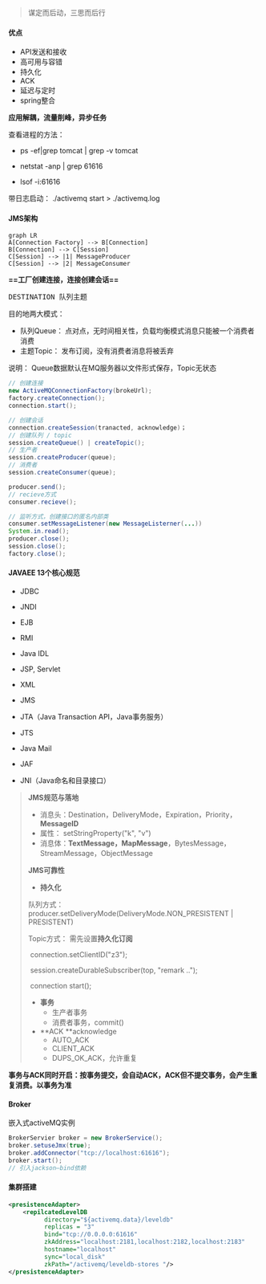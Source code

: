 > 谋定而后动，三思而后行

#### 优点

+ API发送和接收
+ 高可用与容错
+ 持久化
+ ACK
+ 延迟与定时
+ spring整合

**应用解耦，流量削峰，异步任务**

查看进程的方法：

+ ps -ef|grep tomcat | grep -v tomcat

+ netstat -anp | grep 61616

+ lsof -i:61616

带日志启动： ./activemq start > ./activemq.log



#### JMS架构

``` mermaid
graph LR
A[Connection Factory] --> B[Connection]
B[Connection] --> C[Session]
C[Session] --> |1| MessageProducer
C[Session] --> |2| MessageConsumer
```

**==工厂创建连接，连接创建会话==**

<kbd>DESTINATION <kbd>队列</kbd><kbd>主题</kbd></kbd>

目的地两大模式：

+ 队列Queue： 点对点，无时间相关性，负载均衡模式消息只能被一个消费者消费
+ 主题Topic： 发布订阅，没有消费者消息将被丢弃

说明： Queue数据默认在MQ服务器以文件形式保存，Topic无状态

``` java
// 创建连接
new ActiveMQConnectionFactory(brokeUrl);
factory.createConnection();
connection.start();

// 创建会话
connection.createSession(tranacted, acknowledge)；
// 创建队列 / topic
session.createQueue() | createTopic();
// 生产者
session.createProducer(queue);
// 消费者
session.createConsumer(queue);

producer.send();
// recieve方式
consumer.recieve();

// 监听方式，创建接口的匿名内部类
consumer.setMessageListener(new MessageListerner(...))
System.in.read();
producer.close();
session.close();
factory.close();
```



#### JAVAEE 13个核心规范

+ JDBC
+ JNDI
+ EJB
+ RMI
+ Java IDL
+ JSP, Servlet
+ XML
+ JMS
+ JTA（Java Transaction API，Java事务服务）
+ JTS
+ Java Mail
+ JAF

+ JNI（Java命名和目录接口）

> **JMS规范与落地**
>
> + 消息头：Destination，DeliveryMode，Expiration，Priority，**MessageID**
> + 属性： setStringProperty("k", "v")
> + 消息体：**TextMessage，MapMessage**，BytesMessage，StreamMessage，ObjectMessage
>
> **JMS可靠性**
>
> - **持久化**
>
> 队列方式：producer.setDeliveryMode(DeliveryMode.NON_PRESISTENT | PRESISTENT)
>
> Topic方式： 需先设置**持久化订阅**
>
> ​	connection.setClientID("z3");
>
> ​	session.createDurableSubscriber(top, "remark ..");
>
> ​	connection start();
>
> + **事务**
>     + 生产者事务
>     + 消费者事务，commit()
> + **ACK **acknowledge
>     + AUTO_ACK
>     + CLIENT_ACK
>     + DUPS_OK_ACK，允许重复



**事务与ACK同时开启：按事务提交，会自动ACK，ACK但不提交事务，会产生重复消费。以事务为准**



#### Broker

嵌入式activeMQ实例

``` java
BrokerServier broker = new BrokerService();
broker.setuseJmx(true);
broker.addConnector("tcp://localhost:61616");
broker.start();
// 引入jackson—bind依赖
```



#### 集群搭建

``` xml
<presistenceAdapter>
	<repilcatedLevelDB
          directory="${activemq.data}/leveldb"
          replicas = "3"
          bind="tcp://0.0.0.0:61616"
          zkAddress="localhost:2181,localhost:2182,localhost:2183"
          hostname="localhost"
          sync="local_disk"
          zkPath="/activemq/leveldb-stores "/>
</presistenceAdapter>
```

